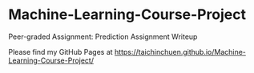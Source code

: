 # Machine-Learning-Course-Project
Peer-graded Assignment: Prediction Assignment Writeup

Please find my GitHub Pages at  https://taichinchuen.github.io/Machine-Learning-Course-Project/
